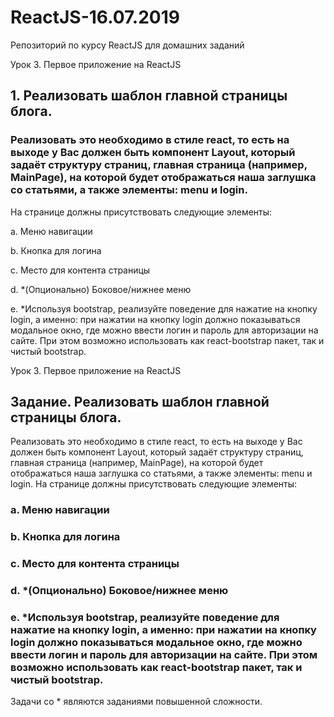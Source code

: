 # ReactJS-16.07.2019
Репозиторий по курсу ReactJS для домашних заданий

Урок 3. Первое приложение на ReactJS

## 1. Реализовать шаблон главной страницы блога. 
### Реализовать это необходимо в стиле react, то есть на выходе у Вас должен быть компонент Layout, который задаёт структуру страниц, главная страница (например, MainPage), на которой будет отображаться наша заглушка со статьями, а также элементы: menu и login.

На странице должны присутствовать следующие элементы:

a. Меню навигации

b. Кнопка для логина

c. Место для контента страницы

d. *(Опционально) Боковое/нижнее меню

e. *Используя bootstrap, реализуйте поведение для нажатие на кнопку login, а именно: при нажатии на кнопку login должно показываться модальное окно, где можно ввести логин и пароль для авторизации на сайте. При этом возможно использовать как react-bootstrap пакет, так и чистый bootstrap.

Урок 3. Первое приложение на ReactJS

## Задание. Реализовать шаблон главной страницы блога. 
Реализовать это необходимо в стиле react, то есть на выходе 
у Вас должен быть компонент Layout, который задаёт структуру страниц, главная страница (например, MainPage), 
на которой будет отображаться наша заглушка со статьями, а также элементы: menu и login.
На странице должны присутствовать следующие элементы:
### a. Меню навигации
### b. Кнопка для логина
### c. Место для контента страницы
### d. *(Опционально) Боковое/нижнее меню
### e. *Используя bootstrap, реализуйте поведение для нажатие на кнопку login, а именно: при нажатии на кнопку login должно показываться модальное окно, где можно ввести логин и пароль для авторизации на сайте. При этом возможно использовать как react-bootstrap пакет, так и чистый bootstrap.

Задачи со * являются заданиями повышенной сложности.

